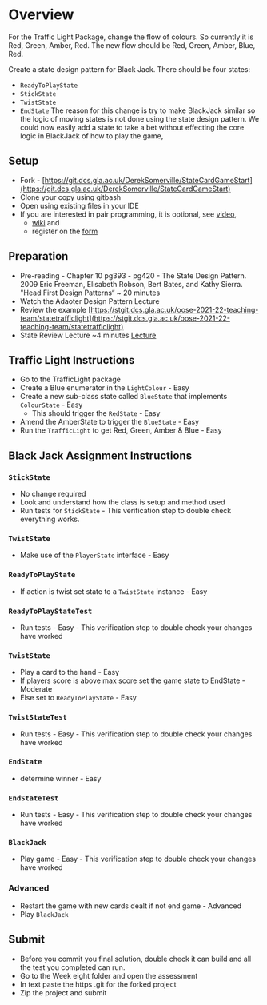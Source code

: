 # Overview
For the Traffic Light Package, change the flow of colours. So currently it is Red, Green, Amber, Red. The new flow should be Red, Green, Amber, Blue, Red.

Create a state design pattern for Black Jack. There should be four states:
* ``ReadyToPlayState``
* ``StickState``
* ``TwistState``
* ``EndState``
The reason for this change is try to make BlackJack similar so the logic of moving states is not done using the state design pattern. We could now easily add a state to take a bet without effecting the core logic in BlackJack of how to play the game, 

## Setup
* Fork - [https://git.dcs.gla.ac.uk/DerekSomerville/StateCardGameStart](https://git.dcs.gla.ac.uk/DerekSomerville/StateCardGameStart)
* Clone your copy using gitbash
* Open using existing files in your IDE
* If you are interested in pair programming, it is optional, see [video](https://uofglasgow.zoom.us/rec/share/QjQt1zbjuwQGYgMrX1tDDBc-PUqa_CpvxJGI0gV1gvEStOTcGnn55ls_TQVRVbfD.N9qsbYv71kE0iBtJ?startTime=1644928799000),
    * [wiki](https://stgit.dcs.gla.ac.uk/DerekSomerville/javagetstarted/-/wikis/home/Pair-Programming) and
    * register on the [form](https://forms.office.com/Pages/ResponsePage.aspx?id=KVxybjp2UE-B8i4lTwEzyELpM2ZClsRNrJBn7A_b41VUQjREOTQxTDZZVEYzNDhRMVY3WERWWDc2TC4u)

## Preparation
* Pre-reading - Chapter 10 pg393 - pg420 - The State Design Pattern. 2009 Eric Freeman, Elisabeth Robson, Bert Bates, and Kathy Sierra. "Head First Design Patterns“ ~ 20 minutes
* Watch the Adaoter Design Pattern Lecture
* Review the example [https://stgit.dcs.gla.ac.uk/oose-2021-22-teaching-team/statetrafficlight](https://stgit.dcs.gla.ac.uk/oose-2021-22-teaching-team/statetrafficlight)
* State Review Lecture ~4 minutes [Lecture](https://uofglasgow.zoom.us/rec/share/DHNa28H2A54pqexekGlxjwZIDKww0O4P5izCpVCcitnQT0g7dkTnWGFRn0cadVD1.VANUg_oaZwPHcZSl?startTime=1645478975000)

## Traffic Light Instructions
* Go to the TrafficLight package
* Create a Blue enumerator in the ``LightColour`` - Easy
* Create a new sub-class state called ``BlueState`` that implements `ColourState` - Easy
  * This should trigger the ``RedState`` - Easy
* Amend the AmberState to trigger the ``BlueState`` - Easy
* Run the ``TrafficLight`` to get Red, Green, Amber & Blue - Easy


## Black Jack Assignment Instructions
### ``StickState``
* No change required
* Look and understand how the class is setup and method used
* Run tests for ``StickState`` - This verification step to double check everything works.

### ``TwistState``
* Make use of the ``PlayerState`` interface - Easy

### ``ReadyToPlayState``
* If action is twist set state to a ``TwistState`` instance - Easy

### ``ReadyToPlayStateTest``
* Run tests - Easy - This verification step to double check your changes have worked

### ``TwistState``
* Play a card to the hand - Easy
* If players score is above max score set the game state to EndState - Moderate
* Else set to ``ReadyToPlayState`` - Easy

### ``TwistStateTest``
* Run tests - Easy - This verification step to double check your changes have worked

### ``EndState``
* determine winner - Easy

### ``EndStateTest``
* Run tests - Easy - This verification step to double check your changes have worked

### ``BlackJack``
* Play game - Easy - This verification step to double check your changes have worked

### Advanced
* Restart the game with new cards dealt if not end game - Advanced
* Play ``BlackJack``

## Submit
* Before you commit you final solution, double check it can build and all the test you completed can run.
* Go to the Week eight folder and open the assessment
* In text paste the https .git for the forked project
* Zip the project and submit
